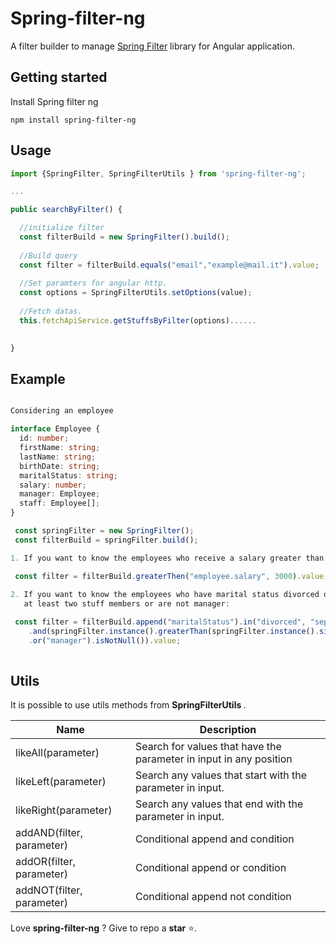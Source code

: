 # Spring-filter-ng

A filter builder to manage [Spring Filter](https://github.com/turkraft/spring-filter) library for Angular application.

## Getting started

Install Spring filter ng

```
npm install spring-filter-ng
```

## Usage

```ts
import {SpringFilter, SpringFilterUtils } from 'spring-filter-ng';
```

```ts
...

public searchByFilter() {

  //initialize filter
  const filterBuild = new SpringFilter().build(); 
  
  //Build query
  const filter = filterBuild.equals("email","example@mail.it").value;
  
  //Set paramters for angular http.
  const options = SpringFilterUtils.setOptions(value);
  
  //Fetch datas.
  this.fetchApiService.getStuffsByFilter(options)......
  

}
```

## Example

```ts

Considering an employee

interface Employee {
  id: number;
  firstName: string;
  lastName: string;
  birthDate: string;
  maritalStatus: string;
  salary: number;
  manager: Employee;
  staff: Employee[];
}

 const springFilter = new SpringFilter(); 
 const filterBuild = springFilter.build();

1. If you want to know the employees who receive a salary greater than 3000:

 const filter = filterBuild.greaterThen("employee.salary", 3000).value;
 
2. If you want to know the employees who have marital status divorced or separated and have 
   at least two stuff members or are not manager:

 const filter = filterBuild.append("maritalStatus").in("divorced", "separated")
    .and(springFilter.instance().greaterThan(springFilter.instance().size("staff"), 2)
    .or("manager").isNotNull()).value;
    

```
## Utils

It is possible to use utils methods from <strong>SpringFilterUtils </strong>.

<table>
  <thead>
    <tr>
     <th> <strong> Name </strong> </th>
     <th> <strong> Description </strong> </th>
    </tr>
  </thead>
  <tbody>
    <tr>
     <td> likeAll(parameter) </td>
     <td> Search for values that have the parameter in input in any position </td>
    </tr>
    <tr>
     <td> likeLeft(parameter) </td>
     <td> Search any values that start with the parameter in input.</td>
    </tr>
    <tr>
     <td> likeRight(parameter) </td>
     <td> Search any values that end with the parameter in input.</td>
    </tr>
    <tr>
     <td> addAND(filter, parameter) </td>
     <td> Conditional append and condition </td>
    </tr>
    <tr>
     <td> addOR(filter, parameter) </td>
     <td> Conditional append or condition </td>
    </tr>
    <tr>
     <td> addNOT(filter, parameter) </td>
     <td> Conditional append not condition </td>
    </tr>
  </tbody>
  
</table>




Love **spring-filter-ng** ? Give to repo a **star** :star:.

